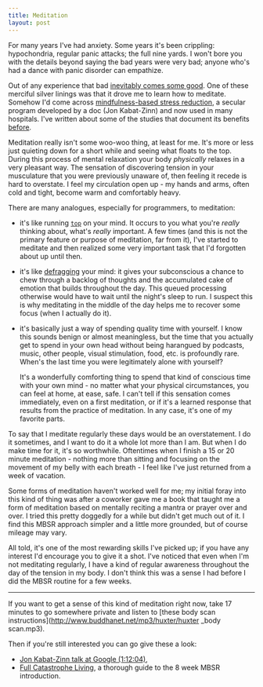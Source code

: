 ```yaml
---
title: Meditation
layout: post
---
```


For many years I've had anxiety. Some years it's been crippling: hypochondria,
regular panic attacks; the full nine yards. I won't bore you with the details
beyond saying the bad years were very bad; anyone who's had a dance with panic
disorder can empathize.

Out of any experience that bad [inevitably comes some
good](https://jamesob.tumblr.com/post/93012819939/the-good-in-the-bad). One
of these merciful silver linings was that it drove me to learn how to meditate.
Somehow I'd come across [mindfulness-based stress
reduction](https://en.wikipedia.org/wiki/Mindfulness-based_stress_reduction), a
secular program developed by a doc (Jon Kabat-Zinn) and now used in many
hospitals. I've written about some of the studies that document its benefits
[before](https://jamesob.tumblr.com/post/93734983064/study-roundup-does-meditation-reduce-anxiety).

Meditation really isn't some woo-woo thing, at least for me. It's more or less
just quieting down for a short while and seeing what floats to the
top.  During this process of mental relaxation your body *physically* relaxes
in a very pleasant way. The sensation of discovering tension in your
musculature that you were previously unaware of, then feeling it recede is hard
to overstate. I feel my circulation open up - my hands and arms, often cold and
tight, become warm and comfortably heavy.

There are many analogues, especially for programmers, to meditation:

- it's like running [`top`](https://en.wikipedia.org/wiki/Top_(software)) on
  your mind. It occurs to you what you're *really* thinking about, what's
  *really* important. A few times (and this is not the primary feature or
  purpose of meditation, far from it), I've started to meditate and then
  realized some very important task that I'd forgotten about up until then.

- it's like
  [defragging](https://en.wikipedia.org/wiki/Microsoft_Drive_Optimizer) your
  mind: it gives your subconscious a chance to chew through a backlog of
  thoughts and the accumulated cake of emotion that builds throughout the day.
  This queued processing otherwise would have to wait until the night's sleep
  to run. I suspect this is why meditating in the middle of the day helps me
  to recover some focus (when I actually do it).

- it's basically just a way of spending quality time with yourself. I know this
  sounds benign or almost meaningless, but the time that you actually get to
  spend in your own head without being harangued by podcasts, music, other
  people, visual stimulation, food, etc. is profoundly rare. When's the last time
  you were legitimately alone with yourself? 
  
  It's a wonderfully comforting thing to spend that kind of conscious time with
  your own mind - no matter what your physical circumstances, you can feel at
  home, at ease, safe. I can't tell if this sensation comes immediately, even
  on a first meditation, or if it's a learned response that results from the
  practice of meditation. In any case, it's one of my favorite parts.


To say that I meditate regularly these days would be an overstatement. I do it
sometimes, and I want to do it a whole lot more than I am. But when
I do make time for it, it's so worthwhile. Oftentimes when I finish a 15 or 20
minute meditation - nothing more than sitting and focusing on the movement of
my belly with each breath - I feel like I've just returned from a week of
vacation.

Some forms of meditation haven't worked well for me; my initial foray into this
kind of thing was after a coworker gave me a book that taught me a form of
meditation based on mentally reciting a mantra or prayer over and over. I tried
this pretty doggedly for a while but didn't get much out of it. I find this
MBSR approach simpler and a little more grounded, but of course mileage may
vary.

All told, it's one of the most rewarding skills I've picked up; if you have any
interest I'd encourage you to give it a shot. I've noticed that even when I'm
not meditating regularly, I have a kind of regular awareness throughout the day
of the tension in my body. I don't think this was a sense I had before I did
the MBSR routine for a few weeks.

---

If you want to get a sense of this kind of meditation right now, take 17
minutes to go somewhere private and listen to [these body scan
instructions](http://www.buddhanet.net/mp3/huxter/huxter _body scan.mp3). 

Then if you're still interested you can go give these a look:

- [Jon Kabat-Zinn talk at Google
  (1:12:04)](https://www.youtube.com/watch?v=3nwwKbM_vJc),
- [Full Catastrophe
  Living](https://www.amazon.com/Full-Catastrophe-Living-Revised-Illness/dp/0345536932/ref=sr_1_1?keywords=full+catastrophe+living&link_code=qs&qid=1577907113&sr=8-1), a thorough guide to the 8 week MBSR introduction.
